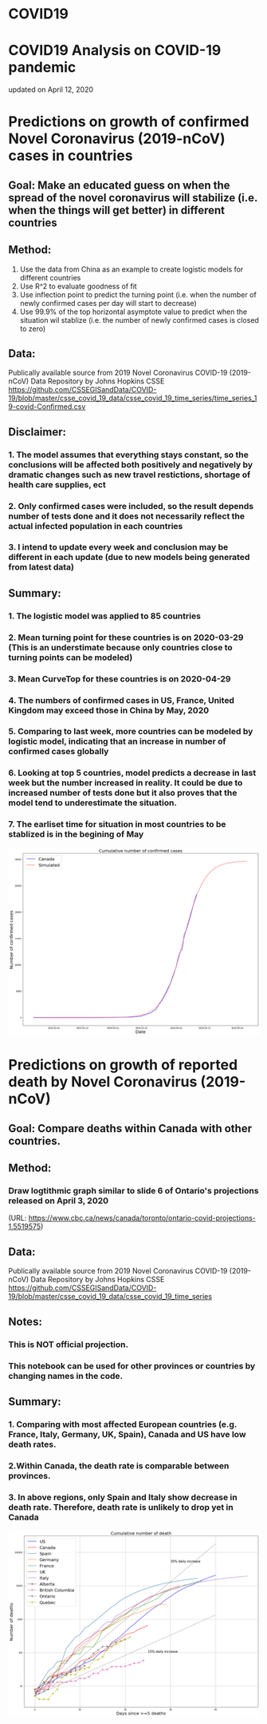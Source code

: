 
# COVID19

# COVID19 Analysis on COVID-19 pandemic
updated on April 12, 2020  

# Predictions on growth of confirmed Novel Coronavirus (2019-nCoV) cases in countries 

## Goal: Make an educated guess on when the spread of the novel coronavirus will stabilize (i.e. when the things will get better) in different countries

## Method: 
1. Use the data from China as an example to create logistic models for different countries 
2. Use R^2 to evaluate goodness of fit
3. Use inflection point to predict the turning point (i.e. when the number of newly confirmed cases per day will start to decrease)
4. Use 99.9% of the top horizontal asymptote value to predict when the situation wil stablize (i.e. the number of newly confirmed cases is closed to zero)

## Data: 
Publically available source from 2019 Novel Coronavirus COVID-19 (2019-nCoV) Data Repository by Johns Hopkins CSSE  
https://github.com/CSSEGISandData/COVID-19/blob/master/csse_covid_19_data/csse_covid_19_time_series/time_series_19-covid-Confirmed.csv


## Disclaimer: 
### 1. The model assumes that everything stays constant, so the conclusions will be affected both positively and negatively by dramatic changes such as new travel restictions, shortage of health care supplies, ect
### 2. Only confirmed cases were included, so the result depends number of tests done and it does not necessarily reflect the actual infected population in each countries
### 3. I intend to update every week and conclusion may be different in each update (due to new models being generated from latest data)


## Summary: 
### 1. The logistic model was applied to 85 countries
### 2. Mean turning point for these countries is on 2020-03-29 (This is an understimate because only countries close to turning points can be modeled)
### 3. Mean CurveTop for these countries is on 2020-04-29
### 4. The numbers of confirmed cases in  US, France, United Kingdom may exceed those in China by May, 2020
### 5. Comparing to last week, more countries can be modeled by logistic model, indicating that an increase in number of confirmed cases globally 
### 6. Looking at top 5 countries, model predicts a decrease in last week but the number increased in reality. It could be due to increased number of tests done but it also proves that the model tend to underestimate the situation.
### 7. The earliset time for situation in most countries to be stablized is in the begining of May 

![](Canada_prediction.png)

# Predictions on growth of reported death by Novel Coronavirus (2019-nCoV)

## Goal: Compare deaths within Canada with other countries.

## Method: 
### Draw logtithmic graph similar to slide 6 of Ontario's projections released on April 3, 2020
(URL: https://www.cbc.ca/news/canada/toronto/ontario-covid-projections-1.5519575)

## Data: 
Publically available source from 2019 Novel Coronavirus COVID-19 (2019-nCoV) Data Repository by Johns Hopkins CSSE  
https://github.com/CSSEGISandData/COVID-19/blob/master/csse_covid_19_data/csse_covid_19_time_series


## Notes: 
### This is NOT official projection.
### This notebook can be used for other provinces or countries by changing names in the code.

## Summary: 
### 1. Comparing with most affected European countries (e.g. France, Italy, Germany, UK, Spain), Canada and US have low death rates.
### 2.Within Canada, the death rate is comparable between provinces.
### 3. In above regions, only Spain and Italy show decrease in death rate. Therefore, death rate is unlikely to drop yet in Canada

![](Death_cases.png)
